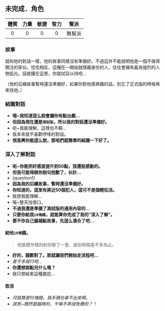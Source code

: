 ##  未完成．角色

|體質|力量|敏捷|智力|幫派|
|:--:|:--:|:--:|:--:|:--:|
|0|0|0|0|無幫派|

### 故事

就和他的對話一樣，他的故事同樣沒有準備好。不過這并不能說明他是一個不值得關注的家伙。恰恰相反，這種在一開始就隱藏身份的人，往往會擁有最為強烈的人物弧光。話就撂在這里，你就拭目以待吧…

（他的后續故事暫時還沒準備好，如果你對他感興趣的話，別忘了正式版的時候再來找他。）

### 結識對話

- **哦\~我知道這么說會讓你有點出戲…**
- **但因為現在還是`測試版`，所以我的對話還沒準備好。**
- 呃\~我能理解，這樣也不賴…
- 我本來就不喜歡啰嗦的對話。
- **很高興你能這么說，那咱們就簡單的結識一下好了。**

### 深入了解對話

- **呃\~你能把好感度提升到50點，我還挺感動的。**
- **但我可能得跟你說句抱歉了，伙計…**
- {question1}
- **因為我的后續故事，暫時還沒準備好。**
- **你知道的，這里有將近50個犯人，這可不是個輕松活。**
- 我想我能理解…
- 哦\~整天找借口。
- **不過我還是準備了測試版的通用內容的…**
- **只要你給我`10塊錢`，就能算你完成了我的“深入了解”。**
- **要不你自己腦補點故事，先這么湊合了吧…**

#### 給他`10塊`錢。

> 他裝模作樣的和你聊了一會，直到時間差不多為止。

- **好的，錢數對了。那就讓我們開始走流程吧…**
- *差不多就行吧…*
- **你還想說點兒什么嗎？**
- 我只想結束這種尷尬…

#### 取消

- *可就算是10塊錢，我手頭也拿不出來啊。*
- *該死\~既然是臨時的，干嘛不弄成免費的？！*
